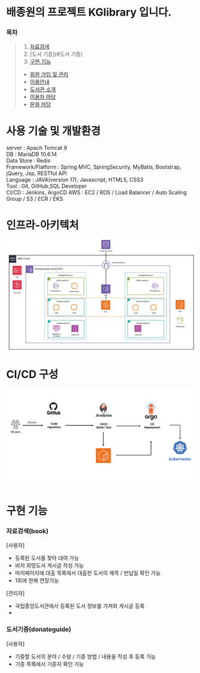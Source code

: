 # 배종원의 프로젝트 KGlibrary 입니다.

### 목차

> 1. [자료검색](#자료검색)
> 2. [도서 기증](#도서 기증)
> 3. [구현 기능](#구현-기능)
>   + [회원 가입 및 관리](#회원-가입-및-관리member)
>   + [이용안내](#이용안내guide)
>   + [도서관 소개](#도서관-소개introduction)
>   + [이용자 마당](#이용자마당notice)
>   + [문화 마당](#문화-마당culture)


# 사용 기술 및 개발환경
server : Apach Tomcat 9 <br>
DB : MariaDB 10.6.14 <br>
Data Store : Redis<br>
Framework/Flatform : Spring MVC, SpringSecurity, MyBatis, Bootstrap, jQuery, Jsp, RESTful API<br>
Language : JAVA(version 17), Javascript, HTML5, CSS3<br>
Tool :  Git, GitHub,SQL Developer<br>
CI/CD : Jenkins, ArgoCD
AWS : EC2 / RDS / Load Balancer / Auto Scaling Group / S3 / ECR / EKS

# 인프라-아키텍처
<img src="https://github.com/baejongwon/jongwon-git-img/blob/main/Infrastructure%20Architecture.jpg" width=1200px alt="아키텍처"> 

# CI/CD 구성
<img src="https://github.com/baejongwon/jongwon-git-img/blob/main/cicd.png" width=1200px alt="cicd구성"> 


# 구현 기능
  
  ### 자료검색(book)
  [사용자]
  
  - 등록된 도서를 찾아 대여 가능
  - 비치 희망도서 게시글 작성 가능
  - 마이페이지에 대출 목록에서 대출한 도서의 제목 / 반납일 확인 가능
  - 1회에 한해 연장가능
  
  [관리자]
  - 국립중앙도서관에서 등록된 도서 정보를 가져와 게시글 등록
  - 

  ### 도서기증(donateguide)
  [사용자]
  
  - 기증할 도서의 분야 / 수량 / 기증 방법 / 내용을 작성 후 등록 가능
  - 기증 목록에서 기증자 확인 가능
